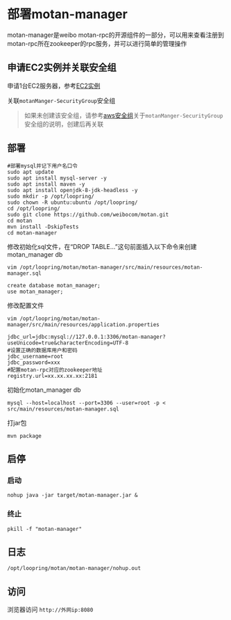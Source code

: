 # 部署motan-manager

motan-manager是weibo motan-rpc的开源组件的一部分，可以用来查看注册到motan-rpc所在zookeeper的rpc服务，并可以进行简单的管理操作

## 申请EC2实例并关联安全组
申请1台EC2服务器，参考[EC2实例](new_ec2_cn.md)

关联`motanManger-SecurityGroup`安全组
> 如果未创建该安全组，请参考[aws安全组](security_group_cn.md)关于`motanManger-SecurityGroup`安全组的说明，创建后再关联

## 部署
```
#部署mysql并记下用户名口令
sudo apt update
sudo apt install mysql-server -y
sudo apt install maven -y
sudo apt install openjdk-8-jdk-headless -y
sudo mkdir -p /opt/loopring/
sudo chown -R ubuntu:ubuntu /opt/loopring/
cd /opt/loopring/
sudo git clone https://github.com/weibocom/motan.git
cd motan
mvn install -DskipTests
cd motan-manager
```

修改初始化sql文件，在“DROP TABLE...”这句前面插入以下命令来创建motan_manager db

`vim /opt/loopring/motan/motan-manager/src/main/resources/motan-manager.sql`

```
create database motan_manager;
use motan_manager;
```

修改配置文件

`vim /opt/loopring/motan/motan-manager/src/main/resources/application.properties`

```
jdbc_url=jdbc:mysql://127.0.0.1:3306/motan-manager?useUnicode=true&characterEncoding=UTF-8
#设置正确的数据库用户和密码
jdbc_username=root
jdbc_password=xxx
#配置motan-rpc对应的zookeeper地址
registry.url=xx.xx.xx.xx:2181
```

初始化motan_manager db

`mysql --host=localhost --port=3306 --user=root -p < src/main/resources/motan-manager.sql`

打jar包

`mvn package`

## 启停

### 启动
`nohup java -jar target/motan-manager.jar &`

### 终止
`pkill -f "motan-manager"`

## 日志
`/opt/loopring/motan/motan-manager/nohup.out`

## 访问
浏览器访问 `http://外网ip:8080`
